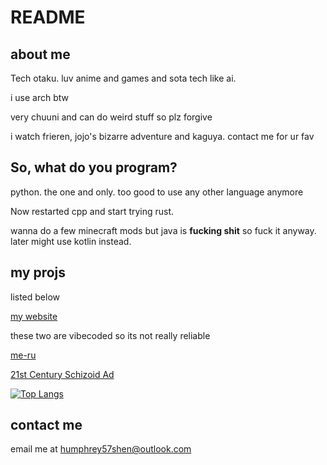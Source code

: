 # README

## about me

Tech otaku. luv anime and games and sota tech like ai.

i use arch btw

very chuuni and can do weird stuff so plz forgive

i watch frieren, jojo's bizarre adventure and kaguya. contact me for ur fav

## So, what do you program?

python. the one and only. too good to use any other language anymore

Now restarted cpp and start trying rust.

wanna do a few minecraft mods but java is  **fucking shit** so fuck it anyway. later might use kotlin instead.

## my projs

listed below

[my website](github.com/moraxborax/moraxborax.github.io)

these two are vibecoded so its not really reliable

[me-ru](github.com/moraxborax/me-ru)

[21st Century Schizoid Ad](github.com/moraxborax/21st-century-schizoid-ad)

[![Top Langs](https://github-readme-stats.vercel.app/api/top-langs/?username=moraxborax)](https://github.com/anuraghazra/github-readme-stats)
## contact me

email me at humphrey57shen@outlook.com
